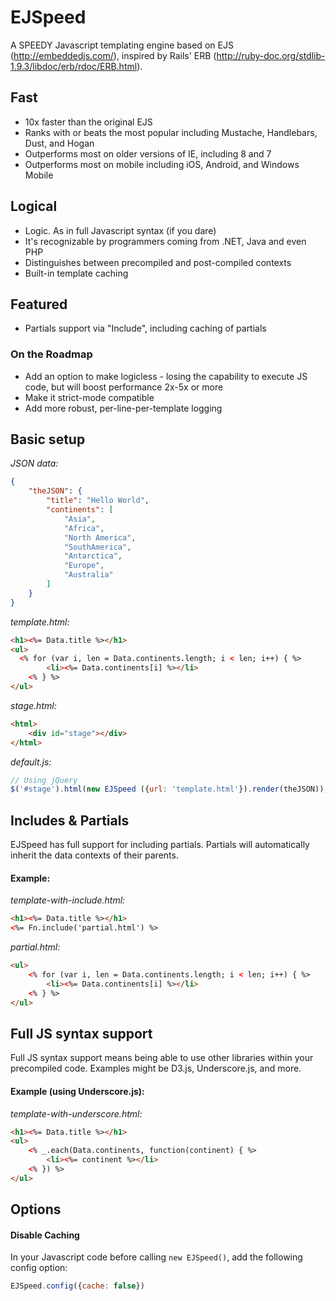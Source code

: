EJSpeed
========
A SPEEDY Javascript templating engine based on EJS (http://embeddedjs.com/), inspired by Rails' ERB (http://ruby-doc.org/stdlib-1.9.3/libdoc/erb/rdoc/ERB.html).

## Fast

* 10x faster than the original EJS
* Ranks with or beats the most popular including Mustache, Handlebars, Dust, and Hogan
* Outperforms most on older versions of IE, including 8 and 7
* Outperforms most on mobile including iOS, Android, and Windows Mobile

## Logical

* Logic. As in full Javascript syntax (if you dare)
* It's recognizable by programmers coming from .NET, Java and even PHP
* Distinguishes between precompiled and post-compiled contexts
* Built-in template caching

## Featured

* Partials support via "Include", including caching of partials

### On the Roadmap

* Add an option to make logicless - losing the capability to execute JS code, but will boost performance 2x-5x or more
* Make it strict-mode compatible
* Add more robust, per-line-per-template logging

## Basic setup

*JSON data:*
```json
{
    "theJSON": {
        "title": "Hello World",
        "continents": [
            "Asia",
            "Africa",
            "North America",
            "SouthAmerica",
            "Antarctica",
            "Europe",
            "Australia"
        ]
    }
}
```

*template.html:*
```html
<h1><%= Data.title %></h1>
<ul>
  <% for (var i, len = Data.continents.length; i < len; i++) { %>
		<li><%= Data.continents[i] %></li>
	<% } %>
</ul>
```

*stage.html:*
```html
<html>
	<div id="stage"></div>
</html>
```

*default.js:*
```javascript
// Using jQuery
$('#stage').html(new EJSpeed ({url: 'template.html'}).render(theJSON));
```


## Includes & Partials

EJSpeed has full support for including partials. Partials will automatically inherit the data contexts of their parents.

#### Example:

*template-with-include.html:*
```html
<h1><%= Data.title %></h1>
<%= Fn.include('partial.html') %>
```

*partial.html:*
```html
<ul>
	<% for (var i, len = Data.continents.length; i < len; i++) { %>
		<li><%= Data.continents[i] %></li>
	<% } %>
</ul>
```

## Full JS syntax support

Full JS syntax support means being able to use other libraries within your precompiled code. Examples might be D3.js, Underscore.js, and more. 

#### Example (using Underscore.js):

*template-with-underscore.html:*
```html
<h1><%= Data.title %></h1>
<ul>
	<% _.each(Data.continents, function(continent) { %>
		<li><%= continent %></li>
	<% }) %>
</ul>
```

## Options

#### Disable Caching
In your Javascript code before calling `new EJSpeed()`, add the following config option:
```javascript
EJSpeed.config({cache: false})
```
